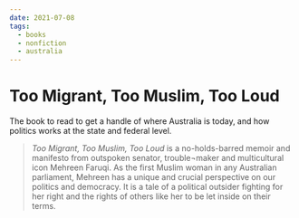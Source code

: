```yaml
---
date: 2021-07-08
tags:
  - books
  - nonfiction
  - australia
---
```


# Too Migrant, Too Muslim, Too Loud

The book to read to get a handle of where Australia is today, and how politics works at the state and federal level.

> _Too Migrant, Too Muslim, Too Loud_ is a no-holds-barred memoir and manifesto from outspoken senator, trouble¬maker and multicultural icon Mehreen Faruqi. As the first Muslim woman in any Australian parliament, Mehreen has a unique and crucial perspective on our politics and democracy. It is a tale of a political outsider fighting for her right and the rights of others like her to be let inside on their terms.
